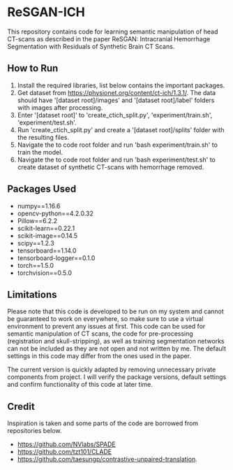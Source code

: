 # ReSGAN-ICH

This repository contains code for learning semantic manipulation of head CT-scans as described in the paper ReSGAN: Intracranial Hemorrhage Segmentation with Residuals of Synthetic Brain CT Scans. 

## How to Run

1. Install the required libraries, list below contains the important packages.
2. Get dataset from https://physionet.org/content/ct-ich/1.3.1/. The data should have '[dataset root]/images' and '[dataset root]/label' folders with images after processing.
3. Enter '[dataset root]' to 'create_ctich_split.py', 'experiment/train.sh', 'experiment/test.sh'. 
4. Run 'create_ctich_split.py' and create a '[dataset root]/splits' folder with the resulting files.
7. Navigate the to code root folder and run 'bash experiment/train.sh' to train the model.
8. Navigate the to code root folder and run 'bash experiment/test.sh' to create dataset of synthetic CT-scans with hemorrhage removed.

## Packages Used

- numpy==1.16.6
- opencv-python==4.2.0.32
- Pillow==6.2.2
- scikit-learn==0.22.1
- scikit-image==0.14.5
- scipy==1.2.3
- tensorboard==1.14.0
- tensorboard-logger==0.1.0
- torch==1.5.0
- torchvision==0.5.0

## Limitations

Please note that this code is developed to be run on my system and cannot be guaranteed to work on everywhere, so make sure to use a virtual environment to prevent any issues at first. This code can be used for semantic manipulation of CT scans, the code for pre-processing (registration and skull-stripping), as well as training segmentation networks can not be included as they are not open and not written by me. The default settings in this code may differ from the ones used in the paper.

The current version is quickly adapted by removing unnecessary private components from project. I will verify the package versions, default settings and confirm functionality of this code at later time. 

## Credit

Inspiration is taken and some parts of the code are borrowed from repositories below.
- https://github.com/NVlabs/SPADE
- https://github.com/tzt101/CLADE
- https://github.com/taesungp/contrastive-unpaired-translation.
